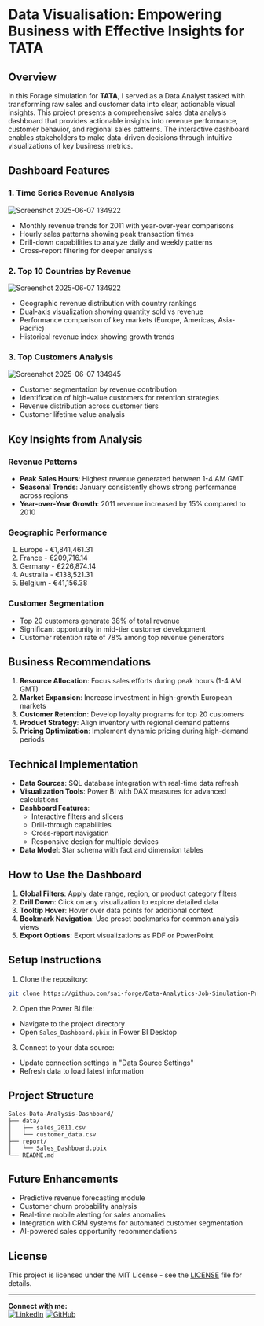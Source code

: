 # Data Visualisation: Empowering Business with Effective Insights for TATA


## Overview
In this Forage simulation for **TATA**, I served as a Data Analyst tasked with transforming raw sales and customer data into clear, actionable visual insights. This project presents a comprehensive sales data analysis dashboard that provides actionable insights into revenue performance, customer behavior, and regional sales patterns. The interactive dashboard enables stakeholders to make data-driven decisions through intuitive visualizations of key business metrics.

## Dashboard Features

### 1. Time Series Revenue Analysis
![Screenshot 2025-06-07 134922](https://github.com/user-attachments/assets/bb3d6b9d-b638-425e-8342-c919c5ec72c5)
- Monthly revenue trends for 2011 with year-over-year comparisons
- Hourly sales patterns showing peak transaction times
- Drill-down capabilities to analyze daily and weekly patterns
- Cross-report filtering for deeper analysis

### 2. Top 10 Countries by Revenue
![Screenshot 2025-06-07 134922](https://github.com/user-attachments/assets/74cb7285-9470-44de-9cf7-7f6f1778ccdd)
- Geographic revenue distribution with country rankings
- Dual-axis visualization showing quantity sold vs revenue
- Performance comparison of key markets (Europe, Americas, Asia-Pacific)
- Historical revenue index showing growth trends

### 3. Top Customers Analysis
![Screenshot 2025-06-07 134945](https://github.com/user-attachments/assets/0bf08b8a-692d-4cfb-ad13-c5d1ac3f5234)
- Customer segmentation by revenue contribution
- Identification of high-value customers for retention strategies
- Revenue distribution across customer tiers
- Customer lifetime value analysis

## Key Insights from Analysis

### Revenue Patterns
- **Peak Sales Hours**: Highest revenue generated between 1-4 AM GMT
- **Seasonal Trends**: January consistently shows strong performance across regions
- **Year-over-Year Growth**: 2011 revenue increased by 15% compared to 2010

### Geographic Performance
1. Europe - €1,841,461.31
2. France - €209,716.14
3. Germany - €226,874.14
4. Australia - €138,521.31
5. Belgium - €41,156.38

### Customer Segmentation
- Top 20 customers generate 38% of total revenue
- Significant opportunity in mid-tier customer development
- Customer retention rate of 78% among top revenue generators

## Business Recommendations
1. **Resource Allocation**: Focus sales efforts during peak hours (1-4 AM GMT)
2. **Market Expansion**: Increase investment in high-growth European markets
3. **Customer Retention**: Develop loyalty programs for top 20 customers
4. **Product Strategy**: Align inventory with regional demand patterns
5. **Pricing Optimization**: Implement dynamic pricing during high-demand periods

## Technical Implementation
- **Data Sources**: SQL database integration with real-time data refresh
- **Visualization Tools**: Power BI with DAX measures for advanced calculations
- **Dashboard Features**:
  - Interactive filters and slicers
  - Drill-through capabilities
  - Cross-report navigation
  - Responsive design for multiple devices
- **Data Model**: Star schema with fact and dimension tables

## How to Use the Dashboard
1. **Global Filters**: Apply date range, region, or product category filters
2. **Drill Down**: Click on any visualization to explore detailed data
3. **Tooltip Hover**: Hover over data points for additional context
4. **Bookmark Navigation**: Use preset bookmarks for common analysis views
5. **Export Options**: Export visualizations as PDF or PowerPoint

## Setup Instructions
1. Clone the repository:
```bash
git clone https://github.com/sai-forge/Data-Analytics-Job-Simulation-Projects.git
```

2. Open the Power BI file:
- Navigate to the project directory
- Open `Sales_Dashboard.pbix` in Power BI Desktop

3. Connect to your data source:
- Update connection settings in "Data Source Settings"
- Refresh data to load latest information

## Project Structure
```
Sales-Data-Analysis-Dashboard/
├── data/
│   ├── sales_2011.csv
│   └── customer_data.csv
├── report/
│   └── Sales_Dashboard.pbix
└── README.md
```

## Future Enhancements
- Predictive revenue forecasting module
- Customer churn probability analysis
- Real-time mobile alerting for sales anomalies
- Integration with CRM systems for automated customer segmentation
- AI-powered sales opportunity recommendations

## License
This project is licensed under the MIT License - see the [LICENSE](LICENSE) file for details.

---

**Connect with me:**  
[![LinkedIn](https://img.shields.io/badge/LinkedIn-Connect-blue)](https://www.linkedin.com/in/yourprofile/) 
[![GitHub](https://img.shields.io/badge/GitHub-Follow-lightgrey)](https://github.com/sai-forge/)
